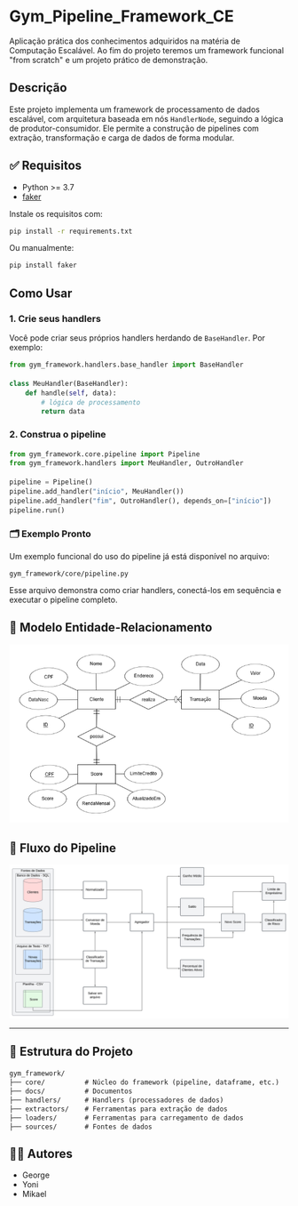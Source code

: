 # Gym_Pipeline_Framework_CE

Aplicação prática dos conhecimentos adquiridos na matéria de Computação Escalável. Ao fim do projeto teremos um framework funcional "from scratch" e um projeto prático de demonstração.

## Descrição

Este projeto implementa um framework de processamento de dados escalável, com arquitetura baseada em nós `HandlerNode`, seguindo a lógica de produtor-consumidor. Ele permite a construção de pipelines com extração, transformação e carga de dados de forma modular.

## ✅ Requisitos

- Python >= 3.7
- [faker](https://pypi.org/project/Faker/)

Instale os requisitos com:

```bash
pip install -r requirements.txt
```

Ou manualmente:

```bash
pip install faker
```

## Como Usar

### 1. Crie seus handlers

Você pode criar seus próprios handlers herdando de `BaseHandler`. Por exemplo:

```python
from gym_framework.handlers.base_handler import BaseHandler

class MeuHandler(BaseHandler):
    def handle(self, data):
        # lógica de processamento
        return data
```

### 2. Construa o pipeline

```python
from gym_framework.core.pipeline import Pipeline
from gym_framework.handlers import MeuHandler, OutroHandler

pipeline = Pipeline()
pipeline.add_handler("início", MeuHandler())
pipeline.add_handler("fim", OutroHandler(), depends_on=["início"])
pipeline.run()
```


### 🗂 Exemplo Pronto

Um exemplo funcional do uso do pipeline já está disponível no arquivo:

```
gym_framework/core/pipeline.py
```

Esse arquivo demonstra como criar handlers, conectá-los em sequência e executar o pipeline completo. 

## 🧠 Modelo Entidade-Relacionamento

![Diagrama ER](gym_framework/docs/er_model.png)

## 🔄 Fluxo do Pipeline

![Fluxo do Pipeline](gym_framework/docs/pipeline_flow.png)

---

## 📁 Estrutura do Projeto

```
gym_framework/
├── core/          # Núcleo do framework (pipeline, dataframe, etc.)
├── docs/          # Documentos
├── handlers/      # Handlers (processadores de dados)
├── extractors/    # Ferramentas para extração de dados
├── loaders/       # Ferramentas para carregamento de dados
├── sources/       # Fontes de dados
```


## 👨‍💻 Autores

- George
- Yoni 
- Mikael   